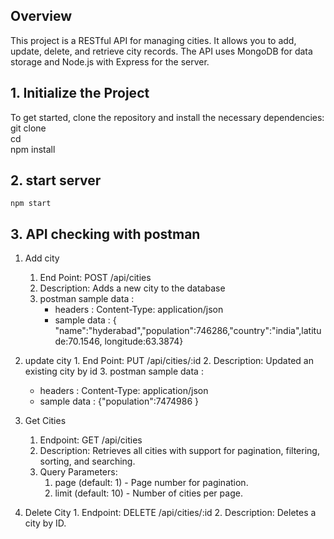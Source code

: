 ## Overview  
  This project is a RESTful API for managing cities. It allows you to add, update, delete, and retrieve city records. The API uses MongoDB for data storage and Node.js with Express for the server.  
## 1. Initialize the Project      
  To get started, clone the repository and install the necessary dependencies:      
   git clone <repository-url>    
   cd <project-directory>   
   npm install 

## 2. start server
    npm start

## 3. API checking with postman
   1. Add city
      1. End Point: POST /api/cities
      2. Description: Adds a new city to the database
      3. postman sample data :
            - headers : Content-Type: application/json
            - sample data : { "name":"hyderabad","population":746286,"country":"india",latitude:70.1546, longitude:63.3874}

   2. update city
     1. End Point: PUT /api/cities/:id
     2. Description:  Updated an existing city by id
     3. postman sample data :
        - headers : Content-Type: application/json
        - sample data : {"population":7474986 }

  3. Get Cities
     1. Endpoint: GET /api/cities
     2. Description: Retrieves all cities with support for pagination, filtering, sorting, and searching.
     3. Query Parameters:
          1. page (default: 1) - Page number for pagination.
          2. limit (default: 10) - Number of cities per page.

  4. Delete City
    1. Endpoint: DELETE /api/cities/:id
    2. Description: Deletes a city by ID.         
